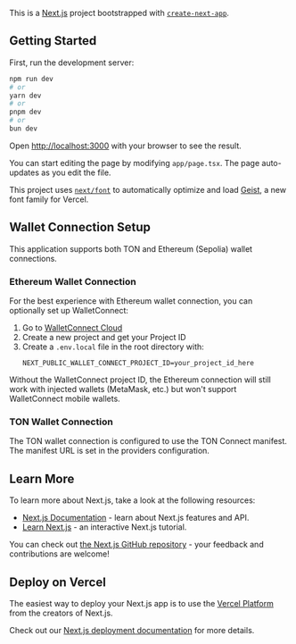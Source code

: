 This is a [Next.js](https://nextjs.org) project bootstrapped with [`create-next-app`](https://nextjs.org/docs/app/api-reference/cli/create-next-app).

## Getting Started

First, run the development server:

```bash
npm run dev
# or
yarn dev
# or
pnpm dev
# or
bun dev
```

Open [http://localhost:3000](http://localhost:3000) with your browser to see the result.

You can start editing the page by modifying `app/page.tsx`. The page auto-updates as you edit the file.

This project uses [`next/font`](https://nextjs.org/docs/app/building-your-application/optimizing/fonts) to automatically optimize and load [Geist](https://vercel.com/font), a new font family for Vercel.

## Wallet Connection Setup

This application supports both TON and Ethereum (Sepolia) wallet connections.

### Ethereum Wallet Connection

For the best experience with Ethereum wallet connection, you can optionally set up WalletConnect:

1. Go to [WalletConnect Cloud](https://cloud.walletconnect.com/)
2. Create a new project and get your Project ID
3. Create a `.env.local` file in the root directory with:
   ```
   NEXT_PUBLIC_WALLET_CONNECT_PROJECT_ID=your_project_id_here
   ```

Without the WalletConnect project ID, the Ethereum connection will still work with injected wallets (MetaMask, etc.) but won't support WalletConnect mobile wallets.

### TON Wallet Connection

The TON wallet connection is configured to use the TON Connect manifest. The manifest URL is set in the providers configuration.

## Learn More

To learn more about Next.js, take a look at the following resources:

- [Next.js Documentation](https://nextjs.org/docs) - learn about Next.js features and API.
- [Learn Next.js](https://nextjs.org/learn) - an interactive Next.js tutorial.

You can check out [the Next.js GitHub repository](https://github.com/vercel/next.js) - your feedback and contributions are welcome!

## Deploy on Vercel

The easiest way to deploy your Next.js app is to use the [Vercel Platform](https://vercel.com/new?utm_medium=default-template&filter=next.js&utm_source=create-next-app&utm_campaign=create-next-app-readme) from the creators of Next.js.

Check out our [Next.js deployment documentation](https://nextjs.org/docs/app/building-your-application/deploying) for more details.
